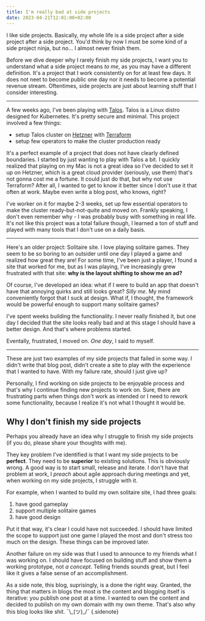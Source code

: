 ```yaml
---
title: I'm really bad at side projects
date: 2023-04-21T12:01:00+02:00
---
```


I like side projects. Basically, my whole life is a side project after a side project after a side project. You'd think by now I must be some kind of a side project ninja, but no... I almost never finish them.

Before we dive deeper why I rarely finish my side projects, I want you to understand what a side project means _to me_, as you may have a different definition. It's a project that I work consistently on for at least few days. It does not neet to become public one day nor it needs to become a potential revenue stream. Oftentimes, side projects are just about learning stuff that I consider interesting.

---

A few weeks ago, I've been playing with [Talos](https://www.talos.dev/). Talos is a Linux distro designed for Kubernetes. It's pretty secure and minimal. This project involved a few things:

- setup Talos cluster on [Hetzner](https://www.hetzner.com/cloud) with [Terraform](https://www.terraform.io/)
- setup few operators to make the cluster production ready

It's a perfect example of a project that does not have clearly defined boundaries. I started by just wanting to play with Talos a bit. I quickly realized that playing on my Mac is not a great idea so I've decided to set it up on Hetzner, which is a great cloud provider (seriously, use them) that's not gonna cost me a fortune. It could just do that, but why not use Terraform? After all, I wanted to get to know it better since I don't use it that often at work. Maybe even write a blog post, who knows, right?

I've worker on it for maybe 2-3 weeks, set up few essential operators to make the cluster ready-but-not-quite and moved on. Frankly speaking, I don't even remember why - I was probably busy with something in real life. It's not like this project was a total failure though, I learned a ton of stuff and played with many tools that I don't use on a daily basis.

---

Here's an older project: Solitaire site. I love playing solitaire games. They seem to be so boring to an outsider until one day I played a game and realized how great they are! For some time, I've been just a player, I found a site that worked for me, but as I was playing, I've increasingly grew frustrated with that site: **why is the layout shifting to show me an ad?**

Of course, I've developed an idea: what if I were to build an app that doesn't have that annoying quirks and still looks great? _Silly me_. My mind conveniently forgot that I suck at design. What if, I thought, the framework would be powerful enough to support many solitaire games?

I've spent weeks building the functionality. I never really finished it, but one day I decided that the site looks really bad and at this stage I should have a better design. And that's where problems started.

Eventally, frustrated, I moved on. _One day_, I said to myself.

---

These are just two examples of my side projects that failed in some way. I didn't write that blog post, didn't create a site to play with the experience that I wanted to have. With my failure rate, should I just give up?

Personally, I find working on side projects to be enjoyable process and that's why I continue finding new projects to work on. Sure, there are frustrating parts when things don't work as intended or I need to rework some functionality, because I realize it's not what I thought it would be.

## Why I don't finish my side projects

Perhaps you already have an idea why I struggle to finish my side projects (if you do, please share your thoughts with me).

They key problem I've identified is that I want my side projects to be **perfect**. They need to be **superior** to existing solutions. This is obviously wrong. A good way is to start small, release and iterate. I don't have that problem at work, I _preach_ about agile approach during meetings and yet, when working on my side projects, I struggle with it.

For example, when I wanted to build my own solitaire site, I had three goals:

1. have good gameplay
2. support multiple solitaire games
3. have good design

Put it that way, it's clear I could have not succeeded. I should have limited the scope to support just one game I played the most and don't stress too much on the design. These things can be improved later.

Another failure on my side was that I used to announce to my friends what I was working on. I should have focused on building stuff and show them a working prototype, not _a concept_. Telling friends sounds great, but I feel like it gives a false sense of an accomplishment.

As a side note, this blog, suprisingly, is a done the right way. Granted, the thing that matters in blogs the most _is_ the content and blogging itself is iterative: you publish one post at a time. I wanted to own the content and decided to publish on my own domain with my own theme. That's also why this blog looks like shit. ¯\\\_(ツ)\_/¯
{.sidenote}
